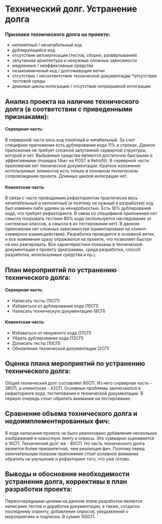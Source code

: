 # Технический долг. Устранение долга


### Признаки технического долга на проекте:
* непонятный / нечитабельный код
* дублирующийся код
* отсутствие автоматизации (тестов, сборки, развёртывания)
* запутанная архитектура и ненужные сложные зависимости
* медленные / неэффективные средства
* незакоммиченый код / долгоживущие ветки
* отсутствие / несоответствие технической документации
*отсутствие тестовой среды
* длинные циклы интеграции / отсутствие непрерывной интеграции

## Анализ проекта на наличие технического долга (в соответствии с приведенными признаками):
#### Серверная часть:
В серверной части весь код понятный и читабельный. За счет специфики приложения есть дублирование кода 11% в строках. Данное приложение не требует сложной запутанной серверной структуры, которой и нет. Выбранные средства являются достаточно быстрыми и эффективными (порядка 14мс на POST в Retrofit). В серверной части приложения нет технической документации. Краткое изложение используемых элементов есть только в основном техническом сопровождении проекта. Длинных циклов интеграции нет.

#### Клиентская часть:
В связи с часто проводимым рефакторингом практически весь нечитабельный и непонятный (и поэтому не нужный в разработке) код был изменен либо удален за ненадобностью. Есть 16% дублирования кода, что требует рефакторинга. В связи со спецификой приложения нет смысла покрывать тестами 80% кода (используется наследование от системных классов, а смысла в их тестировании нет). В данном приложении нет сложных зависимостей (ориентировано на клиент-серверное взаимодействие). Разработка проводится в основной ветке, и все изменения сразу отражаются на проекте, что позволяет быстро на них реагировать. Все характеристики показаны в технической документации к проекту (диаграммы, среда разработки, способ разработки, используемые средства и пр.).

## План мероприятий по устранению технического долга:
#### Серверная часть:
* Написать тесты (15СП)
* Избавиться от дублирования кода (15СП)
* Написать техническую документацию (8СП)

#### Клиентская часть:
* Избавиться от ненужного кода (17СП)
* Убрать дублирование кода (13СП)
* Дописать тесты (10СП)
* Обновление технической документации (2СП)

## Оценка плана мероприятий по устранению технического долга:
Общий технический долг составляет 80СП. Из него снрверная часть - 38СП, а клиентская - 42СП. Основные проблемы заключаются в рефакторинге кода, тестиповании и технической документации. В первую очередь стоит обратить внимание на тестирование.

## Сравнение объема технического долга и недоимплементированных фич:
В ходе написания проекта не было реализовано добавление нескольких изображений в новостную ленту и опросы. Это суммарно оценивается в 16СП. Технический долг же - 80СП. Но часть технического долга является более приоритетной, чем реализция фич. Поэтому перед окончательным показом приложения стоит основное внимание обратить на улучшение и рефакторинг того, что уже готово.
## Выводы и обосновние необходимости устранения долга, коррективы в план разработки проекта:
Первоочередными целями на данном этапе разработки является написание тестов и доработка документации, а также, согдасно последнему спринту, добавление опросов, уведомлений о мероприятиях и подписки. В сумме 105СП.
